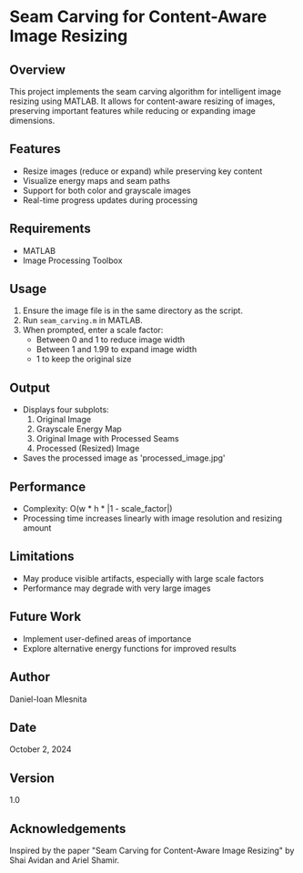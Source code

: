 # Seam Carving for Content-Aware Image Resizing

## Overview
This project implements the seam carving algorithm for intelligent image resizing using MATLAB. It allows for content-aware resizing of images, preserving important features while reducing or expanding image dimensions.

## Features
- Resize images (reduce or expand) while preserving key content
- Visualize energy maps and seam paths
- Support for both color and grayscale images
- Real-time progress updates during processing

## Requirements
- MATLAB
- Image Processing Toolbox

## Usage
1. Ensure the image file is in the same directory as the script.
2. Run `seam_carving.m` in MATLAB.
3. When prompted, enter a scale factor:
   - Between 0 and 1 to reduce image width
   - Between 1 and 1.99 to expand image width
   - 1 to keep the original size

## Output
- Displays four subplots:
  1. Original Image
  2. Grayscale Energy Map
  3. Original Image with Processed Seams
  4. Processed (Resized) Image
- Saves the processed image as 'processed_image.jpg'

## Performance
- Complexity: O(w * h * |1 - scale_factor|)
- Processing time increases linearly with image resolution and resizing amount

## Limitations
- May produce visible artifacts, especially with large scale factors
- Performance may degrade with very large images

## Future Work
- Implement user-defined areas of importance
- Explore alternative energy functions for improved results

## Author
Daniel-Ioan Mlesnita

## Date
October 2, 2024

## Version
1.0

## Acknowledgements
Inspired by the paper "Seam Carving for Content-Aware Image Resizing" by Shai Avidan and Ariel Shamir.
